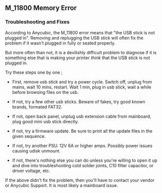 ## M_11800 Memory Error
### Troubleshooting and Fixes
According to Anycubic, the M_11800 error means that "the USB stick is not plugged in". Removing and replugging the USB stick will often fix the problem if it wasn't plugged in fully or seated properly.

But more often than not, it is a devilishly difficult problem to diagnose if it is something else that is making your printer *think* that the USB stick is not plugged in. 

Try these steps one by one ;

- First, remove usb stick and try a power cycle. Switch off, unplug from mains, wait 10 mins, restart. Wait 1 min, plug in usb stick, wait a while before browsing files on the usb. 

- If not, try a few other usb sticks. Beware of fakes, try good known brands, formated FAT32. 

- If not, open back panel, unplug usb extension cable from mainboard, plug good mini usb stick directly. 

- If not, try a firmware update. Be sure to print all the update files in the given sequence.  

- If not, try another PSU. 12V 6A or higher amps. Possibly power issues causing udisk unmount. 

- If not, there's nothing else you can do unless you're willing to open it up and dive into troubleshooting cold solder joints, C10 filter capacitor, or driver voltage, etc. 

If the above didn't fix the problem, then you'll have to contact your vendor or Anycubic Support. It is most likely a mainboard issue.
